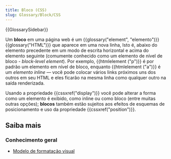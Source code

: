 ```yaml
---
title: Bloco (CSS)
slug: Glossary/Block/CSS
---
```


{{GlossarySidebar}}

Um **bloco** em uma página web é um {{glossary("element", "elemento")}} {{glossary("HTML")}} que aparece em uma nova linha, Isto é, abaixo do elemento precedente em um modo de escrita horizontal e acima do elemento seguinte (comumente conhecido como um elemento de nível de bloco - _block-level element_). Por exemplo, {{htmlelement ("p")}} é por padrão um elemento em nível de bloco, enquanto {{htmlelement ("a")}} é um _elemento inline_ — você pode colocar vários links próximos uns dos outros em seu HTML e eles ficarão na mesma linha como qualquer outro na saída renderizada.

Usando a propriedade {{cssxref("display")}} você pode alterar a forma como um elemento é exibido, como inline ou como bloco (entre muitas outras opções); **blocos** também estão sujeitos aos efeitos de esquemas de posicionamento e uso da propriedade {{cssxref("position")}}.

## Saiba mais

### Conhecimento geral

- [Modelo de formatação visual](/pt-BR/docs/Web/Guide/CSS/Visual_formatting_model)
